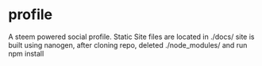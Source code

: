 # profile
A steem powered social profile. 
Static Site files are located in ./docs/
site is built using nanogen, after cloning repo, deleted ./node_modules/ and run npm install

